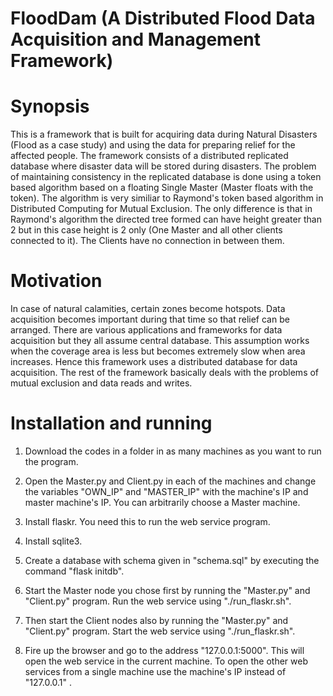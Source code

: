 # FloodDam (A Distributed Flood Data Acquisition and Management Framework)

# Synopsis

This is a framework that is built for acquiring data during Natural Disasters (Flood as a case study) and using the data for preparing relief for the affected people. The framework consists of a distributed replicated database where disaster data will be stored during disasters. The problem of maintaining consistency in the replicated database is done using a token based algorithm based on a floating Single Master (Master floats with the token). The algorithm is very similiar to Raymond's token based algorithm in Distributed Computing for Mutual Exclusion. The only difference is that in Raymond's algorithm the directed tree formed can have height greater than 2 but in this case height is 2 only (One Master and all other clients connected to it). The Clients have no connection in between them.

# Motivation

In case of natural calamities, certain zones become hotspots. Data acquisition becomes important during that time so that relief can be arranged. There are various applications and frameworks for data acquisition but they all assume central database. This assumption works when the coverage area is less but becomes extremely slow when area increases. Hence this framework uses a distributed database for data acquisition. The rest of the framework basically deals with the problems of mutual exclusion and data reads and writes.

# Installation and running

1) Download the codes in a folder in as many machines as you want to run the program.

2) Open the Master.py and Client.py in each of the machines and change the variables "OWN_IP" and "MASTER_IP" with the machine's IP and master machine's IP. You can arbitrarily choose a Master machine.

3) Install flaskr. You need this to run the web service program.

4) Install sqlite3.

5) Create a database with schema given in "schema.sql" by executing the command "flask initdb".

6) Start the Master node you chose first by running the "Master.py" and "Client.py" program. Run the web service using "./run_flaskr.sh".

7) Then start the Client nodes also by running the "Master.py" and "Client.py" program. Start the web service using "./run_flaskr.sh".

8) Fire up the browser and go to the address "127.0.0.1:5000". This will open the web service in the current machine. To open the other web services from a single machine use the machine's IP instead of "127.0.0.1" .

